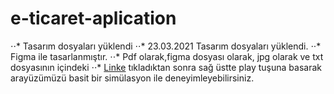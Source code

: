 # e-ticaret-aplication
⋅⋅* Tasarım dosyaları yüklendi
⋅⋅* 23.03.2021 Tasarım dosyaları yüklendi.
⋅⋅* Figma ile tasarlanmıştır.
⋅⋅* Pdf olarak,figma dosyası olarak, jpg olarak ve txt dosyasının içindeki
⋅⋅* [Linke](https://www.figma.com/file/h1bSUoMqArBOFZGcDtJ84A/Tasar%C4%B1m-E-ticaret?node-id=0%3A1 "Figma Design Page") tıkladıktan sonra sağ üstte play tuşuna basarak arayüzümüzü basit bir simülasyon ile deneyimleyebilirsiniz.
